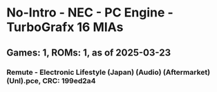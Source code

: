 # No-Intro - NEC - PC Engine - TurboGrafx 16 MIAs
## Games: 1, ROMs: 1, as of 2025-03-23

### Remute - Electronic Lifestyle (Japan) (Audio) (Aftermarket) (Unl).pce, CRC: 199ed2a4
